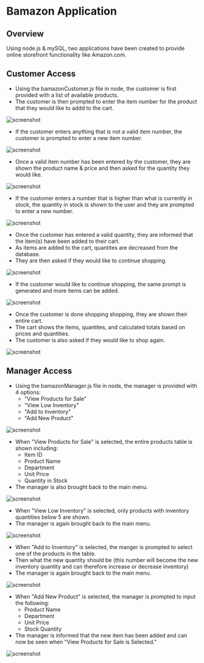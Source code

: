 # Bamazon Application

## Overview

Using node.js & mySQL, two applications have been created to provide online storefront functionality like Amazon.com.

## Customer Access

* Using the bamazonCustomer.js file in node, the customer is first provided with a list of available products.
* The customer is then prompted to enter the item number for the product that they would like to addd to the cart.

![screenshot](/assets/1.jpg)

* If the customer enters anything that is not a valid item number, the customer is prompted to enter a new item number.

![screenshot](/assets/2.jpg)

* Once a valid item number has been entered by the customer, they are shown the product name & price and then asked for the quantity they would like.

![screenshot](/assets/3.jpg)

* If the customer enters a number that is higher than what is currently in stock, the quantity in stock is shown to the user and they are prompted to enter a new number.

![screenshot](/assets/4.jpg)

* Once the customer has entered a valid quantity, they are informed that the item(s) have been added to their cart.
* As items are added to the cart, quantites are decreased from the database.
* They are then asked if they would like to continue shopping.

![screenshot](/assets/5.jpg)

* If the customer would like to continue shopping, the same prompt is generated and more items can be added.

![screenshot](/assets/6.jpg)

* Once the customer is done shopping shopping, they are shown their entire cart.
* The cart shows the items, quantites, and calculated totals based on prices and quantities.
* The customer is also asked if they would like to shop again.

![screenshot](/assets/7.jpg)

## Manager Access

* Using the bamazonManager.js file in node, the manager is provided with 4 options:
  * "View Products for Sale"
  * "View Low Inventory"
  * "Add to Inventory"
  * "Add New Product"

![screenshot](/assets/8.jpg)

* When "View Products for Sale" is selected, the entire products table is shown including:
  * Item ID
  * Product Name
  * Department
  * Unit Price
  * Quantity in Stock
* The manager is also brought back to the main menu.

![screenshot](/assets/9.jpg)

* When "View Low Inventory" is selected, only products with inventory quantities below 5 are shown.
* The manager is again brought back to the main menu.

![screenshot](/assets/10.jpg)

* When "Add to Inventory" is selected, the manger is prompted to select one of the products in the table.
* Then what the new quantity should be (this number will become the new inventory quantity and can therefore increase or decrease inventory)
* The manager is again brought back to the main menu.

![screenshot](/assets/11.jpg)

* When "Add New Product" is selected, the manager is prompted to input the following:
  * Product Name
  * Department
  * Unit Price
  * Stock Quantity
* The manager is informed that the new item has been added and can now be seen when "View Products for Sale is Selected."

![screenshot](/assets/12.jpg)

